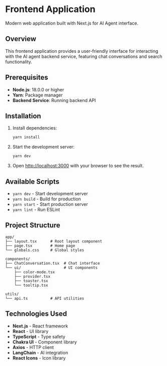 # Frontend Application

Modern web application built with Next.js for AI Agent interface.

## Overview

This frontend application provides a user-friendly interface for interacting with the AI agent backend service, featuring chat conversations and search functionality.

## Prerequisites

- **Node.js**: 18.0.0 or higher
- **Yarn**: Package manager
- **Backend Service**: Running backend API

## Installation

1. Install dependencies:

   ```bash
   yarn install
   ```

2. Start the development server:

   ```bash
   yarn dev
   ```

3. Open [http://localhost:3000](http://localhost:3000) with your browser to see the result.

## Available Scripts

- `yarn dev` - Start development server
- `yarn build` - Build for production
- `yarn start` - Start production server
- `yarn lint` - Run ESLint

## Project Structure

```
app/
├── layout.tsx      # Root layout component
├── page.tsx        # Home page
└── globals.css     # Global styles

components/
├── ChatConversation.tsx  # Chat interface
└── ui/                   # UI components
    ├── color-mode.tsx
    ├── provider.tsx
    ├── toaster.tsx
    └── tooltip.tsx

utils/
└── api.ts          # API utilities
```

## Technologies Used

- **Next.js** - React framework
- **React** - UI library
- **TypeScript** - Type safety
- **Chakra UI** - Component library
- **Axios** - HTTP client
- **LangChain** - AI integration
- **React Icons** - Icon library
